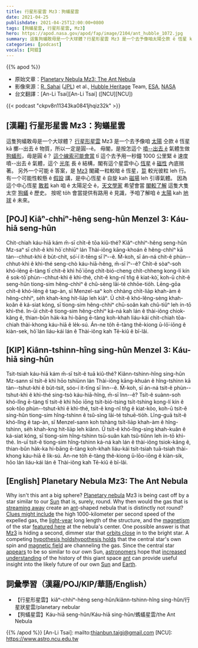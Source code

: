 ```yaml
---
title: 行星形星雲 Mz3：狗蟻星雲
date: 2021-04-25
publishdate: 2021-04-25T12:00:00+0800
tags: [狗蟻星雲, 行星形星雲, Mz3]
hero: https://apod.nasa.gov/apod/fap/image/2104/ant_hubble_1072.jpg
summary: 這隻狗蟻敢毋是一个大球體？行星形星雲 Mz3 是一个去予像咱太陽仝款 ê 恆星 kā 擲--出去 ê 物質，所以一定是圓 ê。
categories: [podcast]
vocals: [阿錕]
---
```


{{% apod %}}

- 原始文章：[Planetary Nebula Mz3: The Ant Nebula](https://apod.nasa.gov/apod/ap210425.html)
- 影像來源：[R. Sahai](https://science.jpl.nasa.gov/people/Sahai/) ([JPL](http://www.jpl.nasa.gov/)) et al., [Hubble Heritage](https://hubblesite.org/resource-gallery/learning-resources/hubble-heritage) Team, [ESA](https://www.esa.int/), [NASA](https://www.nasa.gov/)
- 台文翻譯：[An-Li Tsai][An-Li Tsai] ([NCU][NCU])

{{< podcast "ckpv8n11343ka0841jhqiz32k" >}}

## [漢羅] 行星形星雲 Mz3：狗蟻星雲
這隻狗蟻敢毋是一个大球體？
[行星形星雲][Planetary nebula] Mz3 是一个去予像咱 [太陽][Sun1] 仝款 ê 恆星 kā 擲--出去 ê 物質，所以一定是圓--ê。
毋閣，是按怎這个 [噴--出去 ê][streaming away] 氣體生做 [狗蟻形][ant1]，毋是圓 ê？
[這个線索可能會當][Clues might include] tī 這个去予用一秒鐘 1000 公里緊 ê 速度噴--出去 ê 氣體，這个 [光年][light-year] 長 ê 結構，閣有這个星雲中心 [恆星][featured here] ê [磁性][magnetism] 內底揣著。
另外一个可能 ê 答案，是 [Mz3][Mz3] 閣藏一粒較暗 ê 恆星，[踅][orbits close] 較光彼粒 leh 行。
有一个可能性較懸 ê [假設][hypothesis holds] 講，是中心恆星 ê 自旋 kah [磁場][magnetic field] leh 引導氣體。
因為這个中心恆星 [敢若][appears] kah 咱 ê 太陽足仝 ê，[天文學家][astronomers] 希望會當 [閣較了解][increased understanding] 這隻大隻太空 [狗蟻][ant2] ê 歷史。
按呢 to̍h 會當提供有路用 ê 見識，予咱了解咱 ê [太陽][Sun2] kah [地球][Earth] ê 未來。

## [POJ] Kiâⁿ-chhiⁿ-hêng seng-hûn Menzel 3: Káu-hiā seng-hûn
Chit-chiah káu-hiā kám m̄-sī chi̍t-ê tōa kiû-thé?
Kiâⁿ-chhiⁿ-hêng seng-hûn Mz-saⁿ sī chi̍t-ê khì hō͘ chhiūⁿ lán Thài-iông kāng-khoán ê hêng-chhiⁿ kā tàn--chhut-khì ê bu̍t-chit, só͘-í it-tēng sī îⁿ--ê.
M̄-koh, sī án-ná chit-ê phùn--chhut-khì ê khì-thé seng-chò káu-hiā-hêng, m̄-sī îⁿ--ê?
Chi̍t-ê sòaⁿ-soh khó-lêng ē-tàng tī chit-ê khì hō͘ iōng chi̍t-bió-cheng chi̍t-chheng kong-lí kín ê sok-tō͘ phùn--chhut-khì ê khì-thé, chit-ê kng-nî tn̂g ê kiat-kò͘, koh-ū chit-ê seng-hûn tiong-sim hêng-chhiⁿ ê chû-sèng lāi-té chhōe-tio̍h.
Lēng-gōa chi̍t-ê khó-lêng ê tap-àn, sī Menzel-saⁿ koh chhàng chi̍t-lia̍p khah-àm ê hêng-chhiⁿ, se̍h khah-kng hit-lia̍p leh kiâⁿ.
Ū chi̍t-ê khó-lêng-sèng khah-koân ê ká-siat kóng, sī tiong-sim hêng-chhiⁿ chū-soân kah chû-tiûⁿ leh ín-tō khì-thé.
In-ūi chit-ê tiong-sim hêng-chhiⁿ ká-ná kah lán ê thài-iông chiok-kâng ê, thian-bûn ha̍k-ka hi-bāng ē-tàng koh-khah liáu-kái chi̍t-chiah tōa-chiah thài-khong káu-hiā ê le̍k-sú.
Án-ne to̍h ē-tàng thê-kiong ū-lō͘-iōng ê kiàn-sek, hō͘ lán liáu-kái lán ê Thài-iông kah Tē-kiû ê bī-lâi.


## [KIP] Kiânn-tshinn-hîng sing-hûn Menzel 3: Káu-hiā sing-hûn
Tsit-tsiah káu-hiā kám m̄-sī tsi̍t-ê tuā kiû-thé?
Kiânn-tshinn-hîng sing-hûn Mz-sann sī tsi̍t-ê khì hōo tshiūnn lán Thài-iông kāng-khuán ê hîng-tshinn kā tàn--tshut-khì ê bu̍t-tsit, sóo-í it-tīng sī înn--ê.
M̄-koh, sī án-ná tsit-ê phùn--tshut-khì ê khì-thé sing-tsò káu-hiā-hîng, m̄-sī înn--ê?
Tsi̍t-ê suànn-soh khó-lîng ē-tàng tī tsit-ê khì hōo iōng tsi̍t-bió-tsing tsi̍t-tshing kong-lí kín ê sok-tōo phùn--tshut-khì ê khì-thé, tsit-ê kng-nî tn̂g ê kiat-kòo, koh-ū tsit-ê sing-hûn tiong-sim hîng-tshinn ê tsû-sìng lāi-té tshuē-tio̍h.
Līng-guā tsi̍t-ê khó-lîng ê tap-àn, sī Menzel-sann koh tshàng tsi̍t-lia̍p khah-àm ê hîng-tshinn, se̍h khah-kng hit-lia̍p leh kiânn.
Ū tsi̍t-ê khó-lîng-sìng khah-kuân ê ká-siat kóng, sī tiong-sim hîng-tshinn tsū-suân kah tsû-tiûnn leh ín-tō khì-thé.
In-uī tsit-ê tiong-sim hîng-tshinn ká-ná kah lán ê thài-iông tsiok-kâng ê, thian-bûn ha̍k-ka hi-bāng ē-tàng koh-khah liáu-kái tsi̍t-tsiah tuā-tsiah thài-khong káu-hiā ê li̍k-sú.
Án-ne to̍h ē-tàng thê-kiong ū-lōo-iōng ê kiàn-sik, hōo lán liáu-kái lán ê Thài-iông kah Tē-kiû ê bī-lâi.

## [English] Planetary Nebula Mz3: The Ant Nebula

Why isn't this ant a big sphere? [Planetary nebula][Planetary nebula] Mz3 is being cast off by a star similar to our [Sun][Sun1] that is, surely, round. Why then would the gas that is [streaming away][streaming away] create an [ant][ant1]-shaped nebula that is distinctly not round? [Clues might include][Clues might include] the high 1000-kilometer per second speed of the expelled gas, the [light-year][light-year] long length of the structure, and the [magnetism][magnetism] of the star [featured here][featured here] at the nebula's center. One possible answer is that [Mz3][Mz3] is hiding a second, dimmer star that [orbits close][orbits close] in to the bright star. A competing [hypothesis holds][hypothesis holds][hypothesis holds] that the central star's own spin and [magnetic field][magnetic field] are channeling the gas. Since the central star [appears][appears] to be so similar to our own Sun, [astronomers][astronomers] hope that [increased understanding][increased understanding] of the history of this giant space [ant][ant2] can provide useful insight into the likely future of our own [Sun][Sun2] and [Earth][Earth].

## 詞彙學習（漢羅/POJ/KIP/華語/English）

- 【行星形星雲】kiâⁿ-chhiⁿ-hêng seng-hûn/kiânn-tshinn-hîng sing-hûn/行星狀星雲/planetary nebular
- 【狗蟻星雲】Káu-hiā seng-hûn/Káu-hiā sing-hûn/螞蟻星雲/the Ant Nebula


{{% /apod %}}
[An-Li Tsai]: mailto:thianbun.taigi@gmail.com
[NCU]: https://www.astro.ncu.edu.tw

[Planetary nebula]:http://www.noao.edu/jacoby/pn_gallery.html
[Sun1]:https://solarsystem.nasa.gov/solar-system/sun/overview/
[streaming away]:https://www.youtube.com/watch?v=hKoB0MHVBvM
[ant1]:https://en.wikipedia.org/wiki/Ant
[Clues might include]:https://esahubble.org/news/heic0101/
[light-year]:https://starchild.gsfc.nasa.gov/docs/StarChild/questions/question19.html
[magnetism]:https://pwg.gsfc.nasa.gov/Education/Imagnet.html
[featured here]:https://hubblesite.org/contents/news-releases/2001/news-2001-05.html
[Mz3]:http://heritage.stsci.edu/2001/05/caption.html
[orbits close]:https://apod.nasa.gov/apod/ap991219.html
[hypothesis holds]:https://ui.adsabs.harvard.edu/abs/2004AJ....128.1694G/abstract
[magnetic field]:https://apod.nasa.gov/apod/ap971106.html
[appears]:https://en.wikipedia.org/wiki/Mz_3
[astronomers]:https://aas.org/sites/default/files/2019-10/Careers-in-Astronomy.pdf
[increased understanding]:https://64.media.tumblr.com/tumblr_m5hfctHc7i1rrgr1no1_1280.jpg
[ant2]:https://www.youtube.com/watch?v=IGJ2jMZ-gaI
[Sun2]:https://apod.nasa.gov/apod/fap/sun.html
[Earth]:https://apod.nasa.gov/apod/ap100713.html
